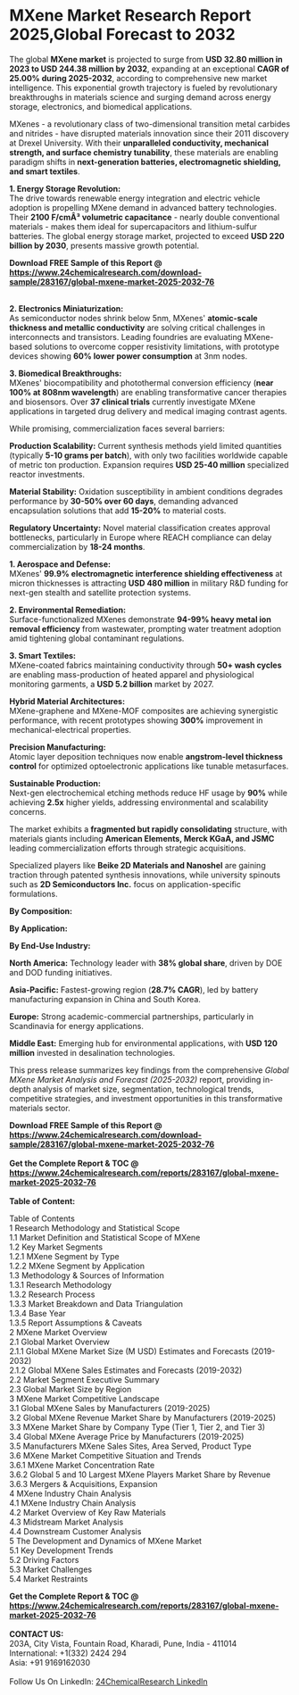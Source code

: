 <h1>MXene Market Research Report 2025,Global Forecast to 2032</h1><p>The global <strong>MXene market</strong> is projected to surge from <strong>USD 32.80 million in 2023 to USD 244.38 million by 2032</strong>, expanding at an exceptional <strong>CAGR of 25.00% during 2025-2032</strong>, according to comprehensive new market intelligence. This exponential growth trajectory is fueled by revolutionary breakthroughs in materials science and surging demand across energy storage, electronics, and biomedical applications.</p><p>MXenes - a revolutionary class of two-dimensional transition metal carbides and nitrides - have disrupted materials innovation since their 2011 discovery at Drexel University. With their <strong>unparalleled conductivity, mechanical strength, and surface chemistry tunability</strong>, these materials are enabling paradigm shifts in <strong>next-generation batteries, electromagnetic shielding, and smart textiles</strong>.</p><p><strong>1. Energy Storage Revolution:</strong><br>
The drive towards renewable energy integration and electric vehicle adoption is propelling MXene demand in advanced battery technologies. Their <strong>2100 F/cmÂ³ volumetric capacitance</strong> - nearly double conventional materials - makes them ideal for supercapacitors and lithium-sulfur batteries. The global energy storage market, projected to exceed <strong>USD 220 billion by 2030</strong>, presents massive growth potential.</p><div><b>Download FREE Sample of this Report @ 
            <a href="https://www.24chemicalresearch.com/download-sample/283167/global-mxene-market-2025-2032-76">
            https://www.24chemicalresearch.com/download-sample/283167/global-mxene-market-2025-2032-76</a></b></div><br><p><strong>2. Electronics Miniaturization:</strong><br>
As semiconductor nodes shrink below 5nm, MXenes' <strong>atomic-scale thickness and metallic conductivity</strong> are solving critical challenges in interconnects and transistors. Leading foundries are evaluating MXene-based solutions to overcome copper resistivity limitations, with prototype devices showing <strong>60% lower power consumption</strong> at 3nm nodes.</p><p><strong>3. Biomedical Breakthroughs:</strong><br>
MXenes' biocompatibility and photothermal conversion efficiency (<strong>near 100% at 808nm wavelength</strong>) are enabling transformative cancer therapies and biosensors. Over <strong>37 clinical trials</strong> currently investigate MXene applications in targeted drug delivery and medical imaging contrast agents.</p><p>While promising, commercialization faces several barriers:</p><p><strong>Production Scalability:</strong> Current synthesis methods yield limited quantities (typically <strong>5-10 grams per batch</strong>), with only two facilities worldwide capable of metric ton production. Expansion requires <strong>USD 25-40 million</strong> specialized reactor investments.</p><p><strong>Material Stability:</strong> Oxidation susceptibility in ambient conditions degrades performance by <strong>30-50% over 60 days</strong>, demanding advanced encapsulation solutions that add <strong>15-20%</strong> to material costs.</p><p><strong>Regulatory Uncertainty:</strong> Novel material classification creates approval bottlenecks, particularly in Europe where REACH compliance can delay commercialization by <strong>18-24 months</strong>.</p><p><strong>1. Aerospace and Defense:</strong><br>
MXenes' <strong>99.9% electromagnetic interference shielding effectiveness</strong> at micron thicknesses is attracting <strong>USD 480 million</strong> in military R&amp;D funding for next-gen stealth and satellite protection systems.</p><p><strong>2. Environmental Remediation:</strong><br>
Surface-functionalized MXenes demonstrate <strong>94-99% heavy metal ion removal efficiency</strong> from wastewater, prompting water treatment adoption amid tightening global contaminant regulations.</p><p><strong>3. Smart Textiles:</strong><br>
MXene-coated fabrics maintaining conductivity through <strong>50+ wash cycles</strong> are enabling mass-production of heated apparel and physiological monitoring garments, a <strong>USD 5.2 billion</strong> market by 2027.</p><p><strong>Hybrid Material Architectures:</strong><br>
    MXene-graphene and MXene-MOF composites are achieving synergistic performance, with recent prototypes showing <strong>300%</strong> improvement in mechanical-electrical properties.</p><p><strong>Precision Manufacturing:</strong><br>
    Atomic layer deposition techniques now enable <strong>angstrom-level thickness control</strong> for optimized optoelectronic applications like tunable metasurfaces.</p><p><strong>Sustainable Production:</strong><br>
    Next-gen electrochemical etching methods reduce HF usage by <strong>90%</strong> while achieving <strong>2.5x</strong> higher yields, addressing environmental and scalability concerns.</p><p>The market exhibits a <strong>fragmented but rapidly consolidating</strong> structure, with materials giants including <strong>American Elements, Merck KGaA, and JSMC</strong> leading commercialization efforts through strategic acquisitions.</p><p>Specialized players like <strong>Beike 2D Materials and Nanoshel</strong> are gaining traction through patented synthesis innovations, while university spinouts such as <strong>2D Semiconductors Inc.</strong> focus on application-specific formulations.</p><p><strong>By Composition:</strong></p><p><strong>By Application:</strong></p><p><strong>By End-Use Industry:</strong></p><p><strong>North America:</strong> Technology leader with <strong>38% global share</strong>, driven by DOE and DOD funding initiatives.</p><p><strong>Asia-Pacific:</strong> Fastest-growing region (<strong>28.7% CAGR</strong>), led by battery manufacturing expansion in China and South Korea.</p><p><strong>Europe:</strong> Strong academic-commercial partnerships, particularly in Scandinavia for energy applications.</p><p><strong>Middle East:</strong> Emerging hub for environmental applications, with <strong>USD 120 million</strong> invested in desalination technologies.</p><p>This press release summarizes key findings from the comprehensive <em>Global MXene Market Analysis and Forecast (2025-2032)</em> report, providing in-depth analysis of market size, segmentation, technological trends, competitive strategies, and investment opportunities in this transformative materials sector.</p><div><b>Download FREE Sample of this Report @ 
            <a href="https://www.24chemicalresearch.com/download-sample/283167/global-mxene-market-2025-2032-76">
            https://www.24chemicalresearch.com/download-sample/283167/global-mxene-market-2025-2032-76</a></b></div><br><div><b>Get the Complete Report & TOC @ 
            <a href="https://www.24chemicalresearch.com/reports/283167/global-mxene-market-2025-2032-76">
            https://www.24chemicalresearch.com/reports/283167/global-mxene-market-2025-2032-76</a></b></div><br>
            <b>Table of Content:</b><p>Table of Contents<br />
1 Research Methodology and Statistical Scope<br />
1.1 Market Definition and Statistical Scope of MXene<br />
1.2 Key Market Segments<br />
1.2.1 MXene Segment by Type<br />
1.2.2 MXene Segment by Application<br />
1.3 Methodology & Sources of Information<br />
1.3.1 Research Methodology<br />
1.3.2 Research Process<br />
1.3.3 Market Breakdown and Data Triangulation<br />
1.3.4 Base Year<br />
1.3.5 Report Assumptions & Caveats<br />
2 MXene Market Overview<br />
2.1 Global Market Overview<br />
2.1.1 Global MXene Market Size (M USD) Estimates and Forecasts (2019-2032)<br />
2.1.2 Global MXene Sales Estimates and Forecasts (2019-2032)<br />
2.2 Market Segment Executive Summary<br />
2.3 Global Market Size by Region<br />
3 MXene Market Competitive Landscape<br />
3.1 Global MXene Sales by Manufacturers (2019-2025)<br />
3.2 Global MXene Revenue Market Share by Manufacturers (2019-2025)<br />
3.3 MXene Market Share by Company Type (Tier 1, Tier 2, and Tier 3)<br />
3.4 Global MXene Average Price by Manufacturers (2019-2025)<br />
3.5 Manufacturers MXene Sales Sites, Area Served, Product Type<br />
3.6 MXene Market Competitive Situation and Trends<br />
3.6.1 MXene Market Concentration Rate<br />
3.6.2 Global 5 and 10 Largest MXene Players Market Share by Revenue<br />
3.6.3 Mergers & Acquisitions, Expansion<br />
4 MXene Industry Chain Analysis<br />
4.1 MXene Industry Chain Analysis<br />
4.2 Market Overview of Key Raw Materials<br />
4.3 Midstream Market Analysis<br />
4.4 Downstream Customer Analysis<br />
5 The Development and Dynamics of MXene Market <br />
5.1 Key Development Trends<br />
5.2 Driving Factors<br />
5.3 Market Challenges<br />
5.4 Market Restraints<br />
</p><div><b>Get the Complete Report & TOC @ 
            <a href="https://www.24chemicalresearch.com/reports/283167/global-mxene-market-2025-2032-76">
            https://www.24chemicalresearch.com/reports/283167/global-mxene-market-2025-2032-76</a></b></div><br><b>CONTACT US:</b><br>
            203A, City Vista, Fountain Road, Kharadi, Pune, India - 411014<br>
            International: +1(332) 2424 294<br>
            Asia: +91 9169162030 <br><br>
            Follow Us On LinkedIn: <a href="https://www.linkedin.com/company/24chemicalresearch/">24ChemicalResearch LinkedIn</a>